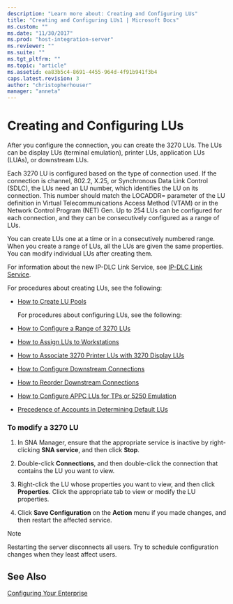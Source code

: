 ```yaml
---
description: "Learn more about: Creating and Configuring LUs"
title: "Creating and Configuring LUs1 | Microsoft Docs"
ms.custom: ""
ms.date: "11/30/2017"
ms.prod: "host-integration-server"
ms.reviewer: ""
ms.suite: ""
ms.tgt_pltfrm: ""
ms.topic: "article"
ms.assetid: ea83b5c4-8691-4455-964d-4f91b941f3b4
caps.latest.revision: 3
author: "christopherhouser"
manager: "anneta"
---
```

# Creating and Configuring LUs
After you configure the connection, you can create the 3270 LUs. The LUs can be display LUs (terminal emulation), printer LUs, application LUs (LUAs), or downstream LUs.  
  
 Each 3270 LU is configured based on the type of connection used. If the connection is channel, 802.2, X.25, or Synchronous Data Link Control (SDLC), the LUs need an LU number, which identifies the LU on its connection. This number should match the LOCADDR= parameter of the LU definition in Virtual Telecommunications Access Method (VTAM) or in the Network Control Program (NET) Gen. Up to 254 LUs can be configured for each connection, and they can be consecutively configured as a range of LUs.  
  
 You can create LUs one at a time or in a consecutively numbered range. When you create a range of LUs, all the LUs are given the same properties. You can modify individual LUs after creating them.  
  
 For information about the new IP-DLC Link Service, see [IP-DLC Link Service](./ip-dlc-link-service2.md).  
  
 For procedures about creating LUs, see the following:  
  
- [How to Create LU Pools](../core/how-to-create-lu-pools1.md)  
  
  For procedures about configuring LUs, see the following:  
  
- [How to Configure a Range of 3270 LUs](../core/how-to-configure-a-range-of-3270-lus2.md)  
  
- [How to Assign LUs to Workstations](../core/how-to-assign-lus-to-workstations1.md)  
  
- [How to Associate 3270 Printer LUs with 3270 Display LUs](../core/how-to-associate-3270-printer-lus-with-3270-display-lus2.md)  
  
- [How to Configure Downstream Connections](../core/how-to-configure-downstream-connections1.md)  
  
- [How to Reorder Downstream Connections](../core/how-to-reorder-downstream-lus1.md)  
  
- [How to Configure APPC LUs for TPs or 5250 Emulation](../core/how-to-configure-appc-lus-for-tps-or-5250-emulation2.md)  
  
- [Precedence of Accounts in Determining Default LUs](../core/precedence-of-accounts-in-determining-default-lus2.md)  
  
### To modify a 3270 LU  
  
1.  In SNA Manager, ensure that the appropriate service is inactive by right-clicking **SNA service**, and then click **Stop**.  
  
2.  Double-click **Connections**, and then double-click the connection that contains the LU you want to view.  
  
3.  Right-click the LU whose properties you want to view, and then click **Properties**. Click the appropriate tab to view or modify the LU properties.  
  
4.  Click **Save Configuration** on the **Action** menu if you made changes, and then restart the affected service.  
  
> [!NOTE]
>  Restarting the server disconnects all users. Try to schedule configuration changes when they least affect users.  
  
## See Also  
 [Configuring Your Enterprise](../core/configuring-your-enterprise1.md)
